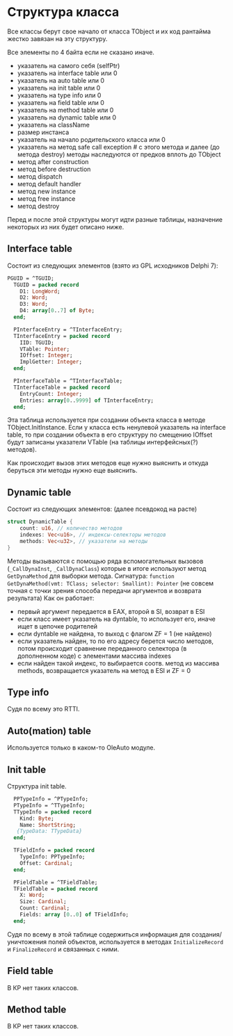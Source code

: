 # Структура класса

Все классы берут свое начало от класса TObject и их код рантайма жестко завязан на эту структуру.

Все элементы по 4 байта если не сказано иначе.

- указатель на самого себя (selfPtr)
- указатель на interface table или 0
- указатель на auto table или 0
- указатель на init table или 0
- указатель на type info или 0
- указатель на field table или 0
- указатель на method table или 0
- указатель на dynamic table или 0
- указатель на className
- размер инстанса
- указатель на начало родительского класса или 0
- указатель на метод safe call exception # с этого метода и далее (до метода destroy) методы наследуются от предков вплоть до TObject
- метод after construction
- метод before destruction
- метод dispatch
- метод default handler
- метод new instance
- метод free instance
- метод destroy

Перед и после этой структуры могут идти разные таблицы, назначение некоторых из них будет описано ниже.

## Interface table

Состоит из следующих элементов (взято из GPL исходников Delphi 7):
```pascal
PGUID = ^TGUID;
  TGUID = packed record
    D1: LongWord;
    D2: Word;
    D3: Word;
    D4: array[0..7] of Byte;
  end;

  PInterfaceEntry = ^TInterfaceEntry;
  TInterfaceEntry = packed record
    IID: TGUID;
    VTable: Pointer;
    IOffset: Integer;
    ImplGetter: Integer;
  end;

  PInterfaceTable = ^TInterfaceTable;
  TInterfaceTable = packed record
    EntryCount: Integer;
    Entries: array[0..9999] of TInterfaceEntry;
  end;
```

Эта таблица используется при создании объекта класса в методе TObject.InitInstance. Если у класса есть ненулевой указатель на interface table, то при создании объекта в его структуру по смещению IOffset будут записаны указатели VTable (на таблицы интерфейсных(?) методов).

Как происходит вызов этих методов еще нужно выяснить и откуда беруться эти методы нужно еще выяснить.

## Dynamic table

Состоит из следующих элементов: (далее псевдокод на расте)
```rust
struct DynamicTable {
    count: u16, // количество методов
    indexes: Vec<u16>, // индексы-селекторы методов
    methods: Vec<u32>, // указатели на методы
}
```

Методы вызываются с помощью ряда вспомогательных вызовов (`_CallDynaInst`, `_CallDynaClass`) которые в итоге используют метод `GetDynaMethod` для выборки метода. 
Сигнатура: `function GetDynaMethod(vmt: TClass; selector: Smallint): Pointer` (не совсем точная с точки зрения способа передачи аргументов и возврата результата)
Как он работает:
- первый аргумент передается в EAX, второй в SI, возврат в ESI
- если класс имеет указатель на dyntable, то использует его, иначе ищет в цепочке родителей
- если dyntable не найдена, то выход с флагом ZF = 1 (не найдено)
- если указатель найден, то по его адресу берется число методов, потом происходит сравнение переданного селектора (в дополненном коде) с элементами массива indexes
- если найден такой индекс, то выбирается соотв. метод из массива methods, возвращается указатель на метод в ESI и ZF = 0

## Type info

Судя по всему это RTTI.

## Auto(mation) table

Используется только в каком-то OleAuto модуле.

## Init table

Структура init table.

```pascal
  PPTypeInfo = ^PTypeInfo;
  PTypeInfo = ^TTypeInfo;
  TTypeInfo = packed record
    Kind: Byte;
    Name: ShortString;
   {TypeData: TTypeData}
  end;

  TFieldInfo = packed record
    TypeInfo: PPTypeInfo;
    Offset: Cardinal;
  end;

  PFieldTable = ^TFieldTable;
  TFieldTable = packed record
    X: Word;
    Size: Cardinal;
    Count: Cardinal;
    Fields: array [0..0] of TFieldInfo;
  end;
```

Судя по всему в этой таблице содержиться информация для создания/уничтожения полей объектов, используется в методах `InitializeRecord` и `FinalizeRecord` и связанных с ними.

## Field table

В КР нет таких классов.

## Method table

В КР нет таких классов.

